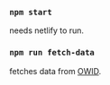 ### `npm start`
needs netlify to run.

### `npm run fetch-data`
fetches data from [OWID](https://github.com/owid/covid-19-data/tree/master/public/data#license).
